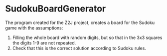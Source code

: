 # SudokuBoardGenerator
The program created for the Z2J project, creates a board for the Sudoku game with the assumptions:

1. Filling the whole board with random digits, but so that in the 3x3 squares the digits 1-9 are not repeated.
2. Check that this is the correct solution according to Sudoku rules.

